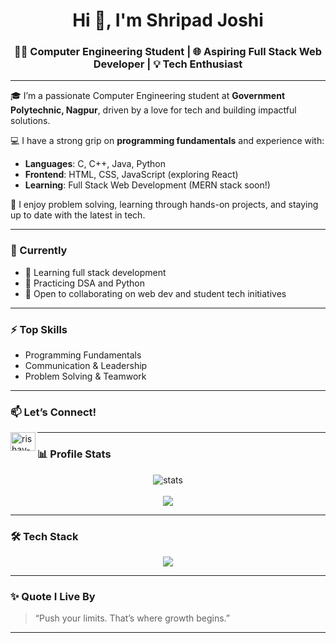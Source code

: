 <h1 align="center">Hi 👋, I'm Shripad Joshi</h1>
<h3 align="center">👨‍💻 Computer Engineering Student | 🌐 Aspiring Full Stack Web Developer | 💡 Tech Enthusiast</h3>

---

🎓 I’m a passionate Computer Engineering student at **Government Polytechnic, Nagpur**, driven by a love for tech and building impactful solutions.

💻 I have a strong grip on **programming fundamentals** and experience with:
- **Languages**: C, C++, Java, Python
- **Frontend**: HTML, CSS, JavaScript (exploring React)
- **Learning**: Full Stack Web Development (MERN stack soon!)

🚀 I enjoy problem solving, learning through hands-on projects, and staying up to date with the latest in tech.

---

### 🔭 Currently
- 🌱 Learning full stack development
- 🧠 Practicing DSA and Python
- 🤝 Open to collaborating on web dev and student tech initiatives

---

### ⚡ Top Skills
- Programming Fundamentals  
- Communication & Leadership  
- Problem Solving & Teamwork  

---

### 📫 Let’s Connect!
<p align="left">
  <a href="https://www.linkedin.com/in/shrijoshi24" target="_blank">
    <img align="left" src="https://raw.githubusercontent.com/rahuldkjain/github-profile-readme-generator/master/src/images/icons/Social/linked-in-alt.svg" alt="rishav-chanda-b89a791b3" height="30" width="40" style="max-width: 100%;">
  </a>
</p>

---

### 📊 Profile Stats
<p align="center">
  <img src="https://github-readme-stats.vercel.app/api?username=Shripad-24&show_icons=true&theme=tokyonight" alt="stats" />
  <br />
  </br>
  <img src="https://github-readme-streak-stats.herokuapp.com/?user=Shripad-24&theme=tokyonight" />
</p>

---

### 🛠️ Tech Stack
<p align="center">
  <img src="https://skillicons.dev/icons?i=c,cpp,java,python,html,css,js,git,github,vscode" />
</p>

---

### ✨ Quote I Live By
> “Push your limits. That’s where growth begins.”

---

